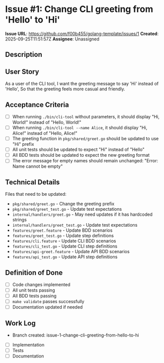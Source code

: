 # Issue #1: Change CLI greeting from 'Hello' to 'Hi'

**Issue URL**: https://github.com/f00b455/golang-template/issues/1
**Created**: 2025-09-25T11:51:57Z
**Assignee**: Unassigned

## Description
## User Story

As a user of the CLI tool,
I want the greeting message to say 'Hi' instead of 'Hello',
So that the greeting feels more casual and friendly.

## Acceptance Criteria

- [ ] When running `./bin/cli-tool` without parameters, it should display "Hi, World!" instead of "Hello, World!"
- [ ] When running `./bin/cli-tool --name Alice`, it should display "Hi, Alice!" instead of "Hello, Alice!"
- [ ] The greeting function in `pkg/shared/greet.go` should be updated to use "Hi" prefix
- [ ] All unit tests should be updated to expect "Hi" instead of "Hello"
- [ ] All BDD tests should be updated to expect the new greeting format
- [ ] The error message for empty names should remain unchanged: "Error: Name cannot be empty"

## Technical Details

Files that need to be updated:
- `pkg/shared/greet.go` - Change the greeting prefix
- `pkg/shared/greet_test.go` - Update test expectations
- `internal/handlers/greet.go` - May need updates if it has hardcoded strings
- `internal/handlers/greet_test.go` - Update test expectations
- `features/greet.feature` - Update BDD scenarios
- `features/greet_test.go` - Update step definitions
- `features/cli.feature` - Update CLI BDD scenarios
- `features/cli_test.go` - Update CLI step definitions
- `features/api-greet.feature` - Update API BDD scenarios
- `features/api_test.go` - Update API step definitions

## Definition of Done

- [ ] Code changes implemented
- [ ] All unit tests passing
- [ ] All BDD tests passing
- [ ] `make validate` passes successfully
- [ ] Documentation updated if needed

## Work Log
- Branch created: issue-1-change-cli-greeting-from-hello-to-hi
- [ ] Implementation
- [ ] Tests
- [ ] Documentation
